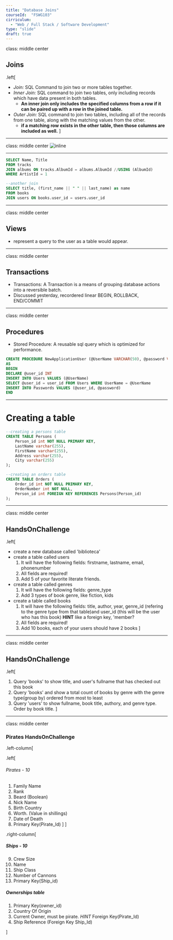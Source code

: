 ```yaml
---
title: "Database Joins"
courseId:  "FSWG103"
cirriculum:
  - "Web / Full Stack / Software Development"
type: "slide"
draft: true
---
```


class: middle center

## Joins

.left[

* _Join:_ SQL Command to join two or more tables together.
* _Inner Join:_ SQL command to join two tables, only including records which have data present in both tables.
  * **An inner join only includes the specified columns from a row if it can be paired up with a row in the joined table.**
* _Outer Join:_ SQL command to join two tables, including all of the records from one table, along with the matching values from the other.
  * **if a matching row exists in the other table, then those columns are included as well.**
    ]

---

class: middle center
![inline](https://i.stack.imgur.com/ytO9K.png)

---

```sql
SELECT Name, Title
FROM tracks
JOIN albums ON tracks.AlbumId = albums.AlbumId //USING (AlbumId)
WHERE ArtistId = 1

--another join
SELECT title, (first_name || " " || last_name) as name
FROM books
JOIN users ON books.user_id = users.user_id
```

---

class: middle center

## Views

* represent a query to the user as a table would appear.

---

class: middle center

## Transactions

* Transactions: A Transaction is a means of grouping database actions into a reversible batch.
* Discussed yesterday, recordered linear BEGIN, ROLLBACK, END/COMMIT

---

class: middle center

## Procedures

* Stored Procedure: A reusable sql query which is optimized for performance.

```sql
CREATE PROCEDURE NewApplicationUser (@UserName VARCHAR(50), @password VARCHAR(50)
AS
BEGIN
DECLARE @user_id INT
INSERT INTO Users VALUES (@UserName)
SELECT @user_id = user_id FROM Users WHERE UserName = @UserName
INSERT INTO Passwords VALUES (@user_id, @password)
END
```

---

# Creating a table

```sql
--creating a persons table
CREATE TABLE Persons (
    Person_id int NOT NULL PRIMARY KEY,
    LastName varchar(255),
    FirstName varchar(255),
    Address varchar(255),
    City varchar(255)
);

--creating an orders table
CREATE TABLE Orders (
    Order_id int NOT NULL PRIMARY KEY,
    OrderNumber int NOT NULL,
    Person_id int FOREIGN KEY REFERENCES Persons(Person_id)
);
```

---

class: middle center

## HandsOnChallenge

.left[

* create a new database called 'biblioteca'
* create a table called users
  1. It will have the following fields: firstname, lastname, email, phonenumber
  2. All fields are required!
  3. Add 5 of your favorite literate friends.
* create a table called genres
  1. It will have the following fields: genre_type
  2. Add 3 types of book genre, like fiction, kids
* create a table called books
  1. It will have the following fields: title, author, year, genre_id (refering to the genre type from that table)and user_id (this will be the user who has this book) **HINT** like a foreign key, 'member?
  2. All fields are required!
  3. Add 10 books, each of your users should have 2 books
     ]

---

class: middle center

## HandsOnChallenge

.left[

1. Query 'books' to show title, and user's fullname that has checked out this book
2. Query 'books' and show a total count of books by genre with the genre type(group by) ordered from most to least
3. Query 'users' to show fullname, book title, authory, and genre type. Order by book title.
   ]

---

class: middle center

### Pirates HandsOnChallenge

.left-column[

.left[

###### Pirates - 10

1. Family Name
2. Rank
3. Beard (Boolean)
4. Nick Name
5. Birth Country
6. Worth. (Value in shillings)
7. Date of Death
8. Primary Key(Pirate_Id)
   ] ]

.right-column[

##### Ships - 10

9. Crew Size
10. Name
11. Ship Class
12. Number of Cannons
13. Primary Key(Ship_id)

##### Ownerships table

1. Primary Key(owner_id)
2. Country Of Origin
3. Current Owner, must be pirate. _HINT_ Foreign Key(Pirate_Id)
4. Ship Reference (Foreign Key Ship_Id)

]
